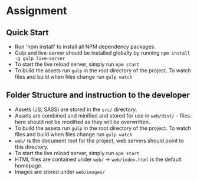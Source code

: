 Assignment
=========================
## Quick Start ##

 -  Run 'npm install' to install all NPM dependency packages.
 -  Gulp and live-server should be installed globally by running `npm install -g gulp live-server`
 -  To start the live reload server, simply run `npm start`
 -  To build the assets run `gulp` in the root directory of the project. To watch files and build when files change run `gulp watch`

## Folder Structure and instruction to the developer ##

 -  Assets (JS, SASS) are stored in the `src/` directory.
 -  Assets are combined and minified and stored for use in `web/dist/` - files here should not be modified as they will be overwritten.
 -  To build the assets run `gulp` in the root directory of the project. To watch files and build when files change run `gulp watch`
 -  `web/` is the document root for the project, web servers should point to this directory.
 -  To start the live reload server, simply run `npm start`
 -  HTML files are contained under `web/` -> `web/index.html` is the default homepage.
 -  Images are stored under `web/images/`